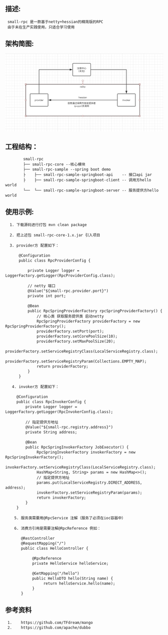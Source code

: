 ## 描述:
     small-rpc 是一款基于netty+hessian的精简版的RPC  
     由于未在生产实践使用，只适合学习使用
## 架构简图:
![image](https://github.com/upowerman/small-rpc/blob/master/pic/first.png)

## 工程结构：
>           
            small-rpc
            ├── small-rpc-core --核心模块
            ├── small-rpc-sample --spring boot demo
            ├    ├── small-rpc-sample-springboot-api    -- 接口api jar
            ├    ├── small-rpc-sample-springboot-client -- 调用方hello world
            └──  └── small-rpc-sample-springboot-server -- 服务提供方hello world   
            
  
## 使用示例:
      
      
      1. 下载源码进行打包 mvn clean package
      
      2. 把上述包 small-rpc-core-1.x.jar 引入项目
      
      3. provider方 配置如下：
      
          @Configuration
          public class RpcProviderConfig {

              private Logger logger = LoggerFactory.getLogger(RpcProviderConfig.class);

              // netty 端口
              @Value("${small-rpc.provider.port}")
              private int port;

              @Bean
              public RpcSpringProviderFactory rpcSpringProviderFactory() {
                  // 核心类 获取服务提供类 启动netty
                  RpcSpringProviderFactory providerFactory = new RpcSpringProviderFactory();
                  providerFactory.setPort(port);
                  providerFactory.setCorePoolSize(10);
                  providerFactory.setMaxPoolSize(20);
                  providerFactory.setServiceRegistryClass(LocalServiceRegistry.class);
                  providerFactory.setServiceRegistryParam(Collections.EMPTY_MAP);
                  return providerFactory;
              }
          }  

       4. invoker方 配置如下：
       
         @Configuration
         public class RpcInvokerConfig {
             private Logger logger = LoggerFactory.getLogger(RpcInvokerConfig.class);

             // 指定提供方地址
             @Value("${small-rpc.registry.address}")
             private String address;

             @Bean
             public RpcSpringInvokerFactory JobExecutor() {
                  RpcSpringInvokerFactory invokerFactory = new RpcSpringInvokerFactory();
                  invokerFactory.setServiceRegistryClass(LocalServiceRegistry.class);
                  HashMap<String, String> params = new HashMap<>();
                  // 指定提供方地址
                  params.put(LocalServiceRegistry.DIRECT_ADDRESS, address);
                  invokerFactory.setServiceRegistryParam(params);
                  return invokerFactory;
             }
         }
                        
        5. 服务类需要用@RpcService 注解（服务了必须在ioc容器中）
        
        6. 消费方引用是需要注解@RpcReference 例如：
        
           @RestController
           @RequestMapping("/")
           public class HelloController {

                @RpcReference
                private HelloService helloService;

                @GetMapping("/hello")
                public HelloDTO hello(String name) {
                     return helloService.hello(name);
                }
           }

## 参考资料
     1.    https://github.com/TFdream/mango
     2.    https://github.com/apache/dubbo
